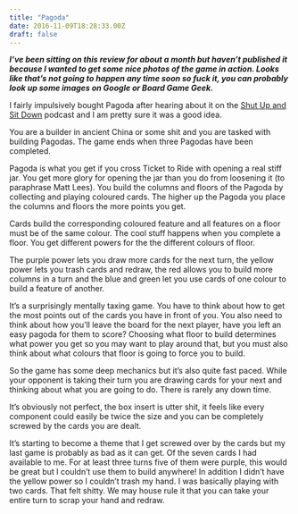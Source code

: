 ```yaml
---
title: "Pagoda"
date: 2016-11-09T18:28:33.00Z
draft: false
---
```



***I’ve been sitting on this review for about a month but haven’t published it because I wanted to get some nice photos of the game in action. Looks like that’s not going to happen any time soon so fuck it, you can probably look up some images on Google or Board Game Geek.***
 
I fairly impulsively bought Pagoda after hearing about it on the [Shut Up and Sit Down](http://www.shutupandsitdown.com/) podcast and I am pretty sure it was a good idea.
 
You are a builder in ancient China or some shit and you are tasked with building Pagodas. The game ends when three Pagodas have been completed.
 
Pagoda is what you get if you cross Ticket to Ride with opening a real stiff jar. You get more glory for opening the jar than you do from loosening it (to paraphrase Matt Lees). You build the columns and floors of the Pagoda by collecting and playing coloured cards. The higher up the Pagoda you place the columns and floors the more points you get.
 
Cards build the corresponding coloured feature and all features on a floor must be of the same colour. The cool stuff happens when you complete a floor. You get different powers for the the different colours of floor.
 
The purple power lets you draw more cards for the next turn, the yellow power lets you trash cards and redraw, the red allows you to build more columns in a turn and the blue and green let you use cards of one colour to build a feature of another.
 
It’s a surprisingly mentally taxing game. You have to think about how to get the most points out of the cards you have in front of you. You also need to think about how you’ll leave the board for the next player, have you left an easy pagoda for them to score? Choosing what floor to build determines what power you get so you may want to play around that, but you must also think about what colours that floor is going to force you to build.
 
So the game has some deep mechanics but it’s also quite fast paced. While your opponent is taking their turn you are drawing cards for your next and thinking about what you are going to do. There is rarely any down time.
 
It’s obviously not perfect, the box insert is utter shit, it feels like every component could easily be twice the size and you can be completely screwed by the cards you are dealt.
 
It’s starting to become a theme that I get screwed over by the cards but my last game is probably as bad as it can get. Of the seven cards I had available to me. For at least three turns five of them were purple, this would be great but I couldn’t use them to build anywhere! In addition I didn’t have the yellow power so I couldn’t trash my hand. I was basically playing with two cards. That felt shitty. We may house rule it that you can take your entire turn to scrap your hand and redraw.

